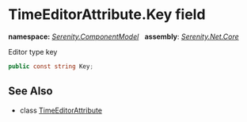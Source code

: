 # TimeEditorAttribute.Key field
**namespace:** *[Serenity.ComponentModel](../../README.md#serenity.componentmodel-namespace)*   **assembly**: *[Serenity.Net.Core](../../README.md)*

Editor type key

```csharp
public const string Key;
```

## See Also

* class [TimeEditorAttribute](../TimeEditorAttribute.md)